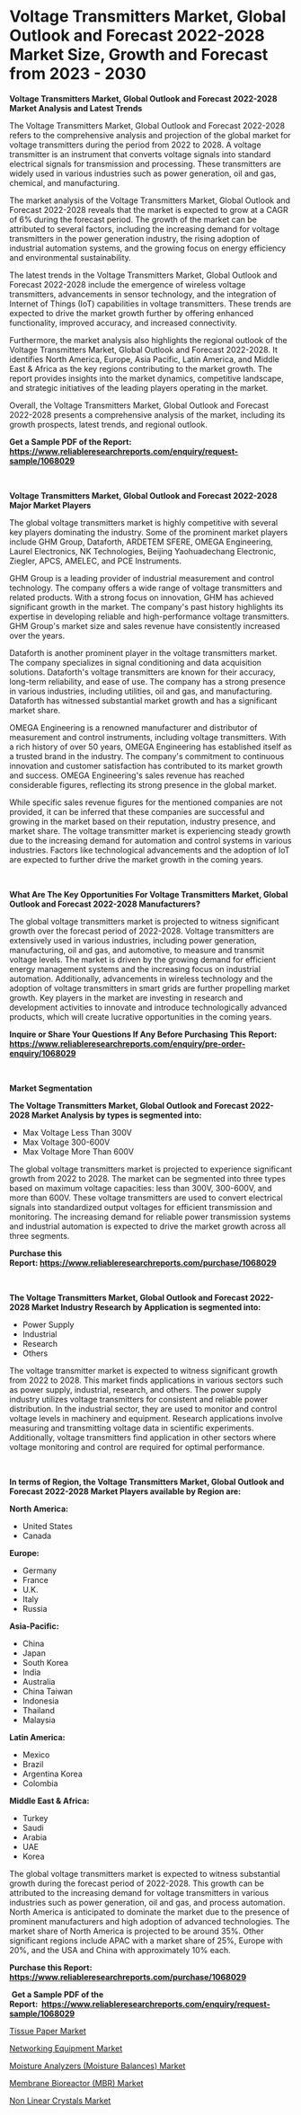 <p><h1>Voltage Transmitters Market, Global Outlook and Forecast 2022-2028 Market Size, Growth and Forecast from 2023 - 2030</h1></p><p><strong>Voltage Transmitters Market, Global Outlook and Forecast 2022-2028 Market Analysis and Latest Trends</strong></p>
<p><p>The Voltage Transmitters Market, Global Outlook and Forecast 2022-2028 refers to the comprehensive analysis and projection of the global market for voltage transmitters during the period from 2022 to 2028. A voltage transmitter is an instrument that converts voltage signals into standard electrical signals for transmission and processing. These transmitters are widely used in various industries such as power generation, oil and gas, chemical, and manufacturing.</p><p>The market analysis of the Voltage Transmitters Market, Global Outlook and Forecast 2022-2028 reveals that the market is expected to grow at a CAGR of 6% during the forecast period. The growth of the market can be attributed to several factors, including the increasing demand for voltage transmitters in the power generation industry, the rising adoption of industrial automation systems, and the growing focus on energy efficiency and environmental sustainability.</p><p>The latest trends in the Voltage Transmitters Market, Global Outlook and Forecast 2022-2028 include the emergence of wireless voltage transmitters, advancements in sensor technology, and the integration of Internet of Things (IoT) capabilities in voltage transmitters. These trends are expected to drive the market growth further by offering enhanced functionality, improved accuracy, and increased connectivity.</p><p>Furthermore, the market analysis also highlights the regional outlook of the Voltage Transmitters Market, Global Outlook and Forecast 2022-2028. It identifies North America, Europe, Asia Pacific, Latin America, and Middle East & Africa as the key regions contributing to the market growth. The report provides insights into the market dynamics, competitive landscape, and strategic initiatives of the leading players operating in the market.</p><p>Overall, the Voltage Transmitters Market, Global Outlook and Forecast 2022-2028 presents a comprehensive analysis of the market, including its growth prospects, latest trends, and regional outlook.</p></p>
<p><strong>Get a Sample PDF of the Report:&nbsp; <a href="https://www.reliableresearchreports.com/enquiry/request-sample/1068029">https://www.reliableresearchreports.com/enquiry/request-sample/1068029</a></strong></p>
<p>&nbsp;</p>
<p><strong>Voltage Transmitters Market, Global Outlook and Forecast 2022-2028 Major Market Players</strong></p>
<p><p>The global voltage transmitters market is highly competitive with several key players dominating the industry. Some of the prominent market players include GHM Group, Dataforth, ARDETEM SFERE, OMEGA Engineering, Laurel Electronics, NK Technologies, Beijing Yaohuadechang Electronic, Ziegler, APCS, AMELEC, and PCE Instruments.</p><p>GHM Group is a leading provider of industrial measurement and control technology. The company offers a wide range of voltage transmitters and related products. With a strong focus on innovation, GHM has achieved significant growth in the market. The company's past history highlights its expertise in developing reliable and high-performance voltage transmitters. GHM Group's market size and sales revenue have consistently increased over the years.</p><p>Dataforth is another prominent player in the voltage transmitters market. The company specializes in signal conditioning and data acquisition solutions. Dataforth's voltage transmitters are known for their accuracy, long-term reliability, and ease of use. The company has a strong presence in various industries, including utilities, oil and gas, and manufacturing. Dataforth has witnessed substantial market growth and has a significant market share.</p><p>OMEGA Engineering is a renowned manufacturer and distributor of measurement and control instruments, including voltage transmitters. With a rich history of over 50 years, OMEGA Engineering has established itself as a trusted brand in the industry. The company's commitment to continuous innovation and customer satisfaction has contributed to its market growth and success. OMEGA Engineering's sales revenue has reached considerable figures, reflecting its strong presence in the global market.</p><p>While specific sales revenue figures for the mentioned companies are not provided, it can be inferred that these companies are successful and growing in the market based on their reputation, industry presence, and market share. The voltage transmitter market is experiencing steady growth due to the increasing demand for automation and control systems in various industries. Factors like technological advancements and the adoption of IoT are expected to further drive the market growth in the coming years.</p></p>
<p>&nbsp;</p>
<p><strong>What Are The Key Opportunities For Voltage Transmitters Market, Global Outlook and Forecast 2022-2028 Manufacturers?</strong></p>
<p><p>The global voltage transmitters market is projected to witness significant growth over the forecast period of 2022-2028. Voltage transmitters are extensively used in various industries, including power generation, manufacturing, oil and gas, and automotive, to measure and transmit voltage levels. The market is driven by the growing demand for efficient energy management systems and the increasing focus on industrial automation. Additionally, advancements in wireless technology and the adoption of voltage transmitters in smart grids are further propelling market growth. Key players in the market are investing in research and development activities to innovate and introduce technologically advanced products, which will create lucrative opportunities in the coming years.</p></p>
<p><strong>Inquire or Share Your Questions If Any Before Purchasing This Report: <a href="https://www.reliableresearchreports.com/enquiry/pre-order-enquiry/1068029">https://www.reliableresearchreports.com/enquiry/pre-order-enquiry/1068029</a></strong></p>
<p>&nbsp;</p>
<p><strong>Market Segmentation</strong></p>
<p><strong>The Voltage Transmitters Market, Global Outlook and Forecast 2022-2028 Market Analysis by types is segmented into:</strong></p>
<p><ul><li>Max Voltage Less Than 300V</li><li>Max Voltage 300-600V</li><li>Max Voltage More Than 600V</li></ul></p>
<p><p>The global voltage transmitters market is projected to experience significant growth from 2022 to 2028. The market can be segmented into three types based on maximum voltage capacities: less than 300V, 300-600V, and more than 600V. These voltage transmitters are used to convert electrical signals into standardized output voltages for efficient transmission and monitoring. The increasing demand for reliable power transmission systems and industrial automation is expected to drive the market growth across all three segments.</p></p>
<p><strong>Purchase this Report:&nbsp;<a href="https://www.reliableresearchreports.com/purchase/1068029">https://www.reliableresearchreports.com/purchase/1068029</a></strong></p>
<p>&nbsp;</p>
<p><strong>The Voltage Transmitters Market, Global Outlook and Forecast 2022-2028 Market Industry Research by Application is segmented into:</strong></p>
<p><ul><li>Power Supply</li><li>Industrial</li><li>Research</li><li>Others</li></ul></p>
<p><p>The voltage transmitter market is expected to witness significant growth from 2022 to 2028. This market finds applications in various sectors such as power supply, industrial, research, and others. The power supply industry utilizes voltage transmitters for consistent and reliable power distribution. In the industrial sector, they are used to monitor and control voltage levels in machinery and equipment. Research applications involve measuring and transmitting voltage data in scientific experiments. Additionally, voltage transmitters find application in other sectors where voltage monitoring and control are required for optimal performance.</p></p>
<p>&nbsp;</p>
<p><strong>In terms of Region, the Voltage Transmitters Market, Global Outlook and Forecast 2022-2028 Market Players available by Region are:</strong></p>
<p>
    <p> <strong> North America: </strong>
        <ul>
            <li>United States</li>
            <li>Canada</li>
        </ul>
        </p> 
    <p> <strong> Europe: </strong>
        <ul>
            <li>Germany</li>
            <li>France</li>
            <li>U.K.</li>
            <li>Italy</li>
            <li>Russia</li>
        </ul>
        </p> 
    <p> <strong> Asia-Pacific: </strong>
        <ul>
            <li>China</li>
            <li>Japan</li>
            <li>South Korea</li>
            <li>India</li>
            <li>Australia</li>
            <li>China Taiwan</li>
            <li>Indonesia</li>
            <li>Thailand</li>
            <li>Malaysia</li>
        </ul>
        </p> 
    <p> <strong> Latin America: </strong>
        <ul>
            <li>Mexico</li>
            <li>Brazil</li>
            <li>Argentina Korea</li>
            <li>Colombia</li>
        </ul>
        </p> 
    <p> <strong> Middle East & Africa: </strong>
        <ul>
            <li>Turkey</li>
            <li>Saudi</li>
            <li>Arabia</li>
            <li>UAE</li>
            <li>Korea</li>
        </ul>
    </p>
    </p>
<p><p>The global voltage transmitters market is expected to witness substantial growth during the forecast period of 2022-2028. This growth can be attributed to the increasing demand for voltage transmitters in various industries such as power generation, oil and gas, and process automation. North America is anticipated to dominate the market due to the presence of prominent manufacturers and high adoption of advanced technologies. The market share of North America is projected to be around 35%. Other significant regions include APAC with a market share of 25%, Europe with 20%, and the USA and China with approximately 10% each.</p></p>
<p><strong>Purchase this Report: <a href="https://www.reliableresearchreports.com/purchase/1068029">https://www.reliableresearchreports.com/purchase/1068029</a></strong></p>
<p>&nbsp;<strong>Get a Sample PDF of the Report:&nbsp;&nbsp;<a href="https://www.reliableresearchreports.com/enquiry/request-sample/1068029">https://www.reliableresearchreports.com/enquiry/request-sample/1068029</a></strong></p>
<p><strong></strong></p>
<p><p><a href="https://medium.com/@hollymayert/tissue-paper-market-size-growth-forecast-2023-2030-050b4ffdb26e">Tissue Paper Market</a></p><p><a href="https://medium.com/@theomorar2000/networking-equipment-market-size-growth-forecast-2023-2030-04b608fc9020">Networking Equipment Market</a></p><p><a href="https://www.reportprime.com/moisture-analyzers-moisture-balances-r7654">Moisture Analyzers (Moisture Balances) Market</a></p><p><a href="https://www.reportprime.com/membrane-bioreactor-mbr-r7657">Membrane Bioreactor (MBR) Market</a></p><p><a href="https://www.linkedin.com/pulse/non-linear-crystals-market-size-share-amp-trends-analysis-7crhc/">Non Linear Crystals Market</a></p></p>